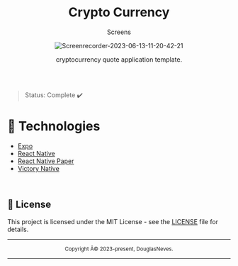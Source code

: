 <div align="center">
  <h1>Crypto Currency</h1>
 
   <p>Screens</p>
  
 ![Screenrecorder-2023-06-13-11-20-42-21](https://github.com/Neves369/CryptoCurrency/assets/63128431/8e930442-3e0f-4a52-abd5-576afaed4c70)
  
  
  
  <p>cryptocurrency quote application template.</p>
</div>

<div align="center">
  
</div>

<br>
<br>

>Status: Complete ✔️
#  📱 Technologies

  - [Expo](https://expo.io/)  
  - [React Native](https://reactnative.dev/)
  - [React Native Paper](https://callstack.github.io/react-native-paper/)
  - [Victory Native](https://formidable.com/open-source/victory/docs/native/)
  
<br>

## 📝 License

This project is licensed under the MIT License - see the [LICENSE](LICENSE) file for details.

<hr>
<div align="center">
  <sub>Copyright Â© 2023-present, DouglasNeves.</sub>
</div>
<hr>
